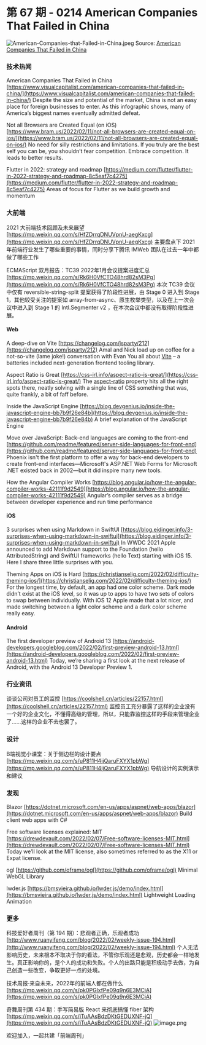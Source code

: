 # 第 67 期 - 0214 American Companies That Failed in China
![American-Companies-that-Failed-in-China.jpeg](https://cdn.nlark.com/yuque/0/2022/jpeg/85771/1644755491774-5f72dd31-0da2-4938-828a-68e10caff7ff.jpeg#clientId=u72a38dc5-6025-4&crop=0&crop=0&crop=1&crop=1&from=ui&height=922&id=ufdc1ef17&margin=%5Bobject%20Object%5D&name=American-Companies-that-Failed-in-China.jpeg&originHeight=1844&originWidth=1200&originalType=binary&ratio=1&rotation=0&showTitle=false&size=1273547&status=done&taskId=ua6d4530b-ea3a-4fde-9a61-1e056f56b01&title=&width=600)
Source: [American Companies That Failed in China](https://www.visualcapitalist.com/american-companies-that-failed-in-china/)
### 技术热闻
American Companies That Failed in China
[https://www.visualcapitalist.com/american-companies-that-failed-in-china/](https://www.visualcapitalist.com/american-companies-that-failed-in-china/)
Despite the size and potential of the market, China is not an easy place for foreign businesses to enter. As this infographic shows, many of America’s biggest names eventually admitted defeat.

Not all Browsers are Created Equal (on iOS)
[https://www.bram.us/2022/02/11/not-all-browsers-are-created-equal-on-ios/](https://www.bram.us/2022/02/11/not-all-browsers-are-created-equal-on-ios/)
No need for silly restrictions and limitations. If you truly are the best self you can be, you shouldn’t fear competition. Embrace competition. It leads to better results.

Flutter in 2022: strategy and roadmap
[https://medium.com/flutter/flutter-in-2022-strategy-and-roadmap-8c5eaf7c4275](https://medium.com/flutter/flutter-in-2022-strategy-and-roadmap-8c5eaf7c4275)
Areas of focus for Flutter as we build growth and momentum

### 大前端
2021 大前端技术回顾及未来展望
[https://mp.weixin.qq.com/s/HfZDrrqDNUVpnU-aegKxcg](https://mp.weixin.qq.com/s/HfZDrrqDNUVpnU-aegKxcg)
主要盘点下 2021 年前端行业发生了哪些重要的事情，同时分享下腾讯 IMWeb 团队在过去一年中都做了哪些工作

ECMAScript 双月报告：TC39 2022年1月会议提案进度汇总
[https://mp.weixin.qq.com/s/Rk6H0VfCTO48hrd82sM3Pg](https://mp.weixin.qq.com/s/Rk6H0VfCTO48hrd82sM3Pg)
本次 TC39 会议中仅有 reversible-string-split 提案获得了阶段性进展，由 Stage 0 进入到 Stage 1，其他较受关注的提案如 array-from-async、原生枚举类型，以及在上一次会议中进入到 Stage 1 的 Intl.Segmenter v2 ，在本次会议中都没有取得阶段性进展。

#### Web
A deep-dive on Vite
[https://changelog.com/jsparty/212](https://changelog.com/jsparty/212)
Amal and Nick load up on coffee for a not-so-vite (lame joke!) conversation with Evan You all about [Vite](https://vitejs.dev/) – a batteries included next-generation frontend tooling library.

Aspect Ratio is Great
[https://css-irl.info/aspect-ratio-is-great/](https://css-irl.info/aspect-ratio-is-great/)
The [aspect-ratio](https://developer.mozilla.org/en-US/docs/Web/CSS/aspect-ratio) property hits all the right spots there, neatly solving with a single line of CSS something that was, quite frankly, a bit of faff before.

Inside the JavaScript Engine
[https://blog.devgenius.io/inside-the-javascript-engine-bb7b9f26e84b](https://blog.devgenius.io/inside-the-javascript-engine-bb7b9f26e84b)
A brief explanation of the JavaScript Engine

Move over JavaScript: Back-end languages are coming to the front-end
[https://github.com/readme/featured/server-side-languages-for-front-end](https://github.com/readme/featured/server-side-languages-for-front-end)
Phoenix isn't the first platform to offer a way for back-end developers to create front-end interfaces—Microsoft's ASP.NET Web Forms for Microsoft .NET existed back in 2002—but it did inspire many new tools.

How the Angular Compiler Works
[https://blog.angular.io/how-the-angular-compiler-works-42111f9d2549](https://blog.angular.io/how-the-angular-compiler-works-42111f9d2549)
Angular’s compiler serves as a bridge between developer experience and run time performance

#### iOS
3 surprises when using Markdown in SwiftUI
[https://blog.eidinger.info/3-surprises-when-using-markdown-in-swiftui](https://blog.eidinger.info/3-surprises-when-using-markdown-in-swiftui)
In WWDC 2021 Apple announced to add Markdown support to the Foundation (hello AttributedString) and SwiftUI frameworks (hello Text) starting with iOS 15. Here I share three little surprises with you.

Theming Apps on iOS is Hard
[https://christianselig.com/2022/02/difficulty-theming-ios/](https://christianselig.com/2022/02/difficulty-theming-ios/)
For the longest time, by default, an app had one color scheme. Dark mode didn’t exist at the iOS level, so it was up to apps to have two sets of colors to swap between individually. With iOS 12 Apple made that a lot nicer, and made switching between a light color scheme and a dark color scheme really easy.

#### Android
The first developer preview of Android 13
[https://android-developers.googleblog.com/2022/02/first-preview-android-13.html](https://android-developers.googleblog.com/2022/02/first-preview-android-13.html)
Today, we’re sharing a first look at the next release of Android, with the Android 13 Developer Preview 1.

### 行业资讯
谈谈公司对员工的监控
[https://coolshell.cn/articles/22157.html](https://coolshell.cn/articles/22157.html)
监控员工充分暴露了这样的企业没有一个好的企业文化，不懂得高级的管理，所以，只能靠监控这样的手段来管理企业了……这样的企业不去也罢了。

### 设计
B端视觉小课堂：关于侧边栏的设计要点
[https://mp.weixin.qq.com/s/uP811H4ijQaruFXYX1pbWg](https://mp.weixin.qq.com/s/uP811H4ijQaruFXYX1pbWg)
导航设计的实例演示和建议

### 发现
Blazor
[https://dotnet.microsoft.com/en-us/apps/aspnet/web-apps/blazor](https://dotnet.microsoft.com/en-us/apps/aspnet/web-apps/blazor)
Build client web apps with C#

Free software licenses explained: MIT
[https://drewdevault.com/2022/02/07/Free-software-licenses-MIT.html](https://drewdevault.com/2022/02/07/Free-software-licenses-MIT.html)
Today we’ll look at the MIT license, also sometimes referred to as the X11 or Expat license.

ogl
[https://github.com/oframe/ogl](https://github.com/oframe/ogl)
Minimal WebGL Library

lwder.js
[https://bmsvieira.github.io/lwder.js/demo/index.html](https://bmsvieira.github.io/lwder.js/demo/index.html)
Lightweight Loading Animation

### 更多
科技爱好者周刊（第 194 期）：悲观者正确，乐观者成功
[http://www.ruanyifeng.com/blog/2022/02/weekly-issue-194.html](http://www.ruanyifeng.com/blog/2022/02/weekly-issue-194.html)
个人无法影响历史，未来根本不取决于你的看法，不管你乐观还是悲观，历史都会一样地发生。真正影响你的，是个人的成功和失败。个人的出路只能是积极动手去做，为自己创造一些改变，争取更好一点的处境。

技术周报·来自未来，2022年的前端人都在做什么
[https://mp.weixin.qq.com/s/pk0PGlxfPe09q9n6E3MCiA](https://mp.weixin.qq.com/s/pk0PGlxfPe09q9n6E3MCiA)

奇舞周刊第 434 期：手写简易版 React 来彻底搞懂 fiber 架构
[https://mp.weixin.qq.com/s/iTuAAsBdzDKtGEDUXNF-jQ](https://mp.weixin.qq.com/s/iTuAAsBdzDKtGEDUXNF-jQ)
![image.png](https://cdn.nlark.com/yuque/0/2020/png/85771/1605930034828-7fc81343-651f-4a15-8465-eebe5a23cf61.png#crop=0&crop=0&crop=1&crop=1&height=31&id=C5Hpa&margin=%5Bobject%20Object%5D&name=image.png&originHeight=90&originWidth=2186&originalType=binary&ratio=1&rotation=0&showTitle=false&size=14325&status=done&style=none&title=&width=746)


欢迎加入，一起共建「前端周刊」

